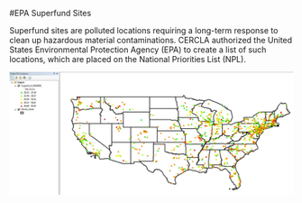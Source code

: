 #EPA Superfund Sites

Superfund sites are polluted locations requiring a long-term response to clean up hazardous material contaminations. CERCLA authorized the United States Environmental Protection Agency (EPA) to create a list of such locations, which are placed on the National Priorities List (NPL).

![Screenshot 1](https://github.com/briankingery87/WebScraping/blob/master/EPA_Superfund/Superfund_Site_Score.JPG)
